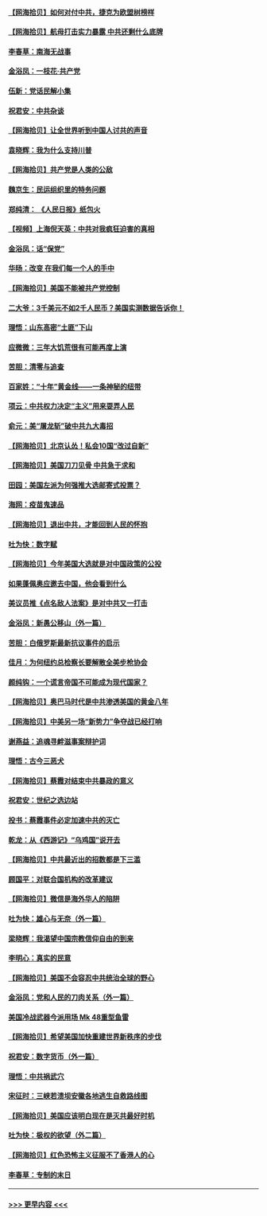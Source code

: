 #### [【网海拾贝】如何对付中共，捷克为欧盟树榜样](../pages/nsc993/n12374209.md?t=09021951) 
#### [【网海拾贝】航母打击实力暴露 中共还剩什么底牌](../pages/nsc993/n12371825.md?t=09021951) 
#### [李春草：南海无战事](../pages/nsc993/n12371159.md?t=09021951) 
#### [金浴凤：一枝花·共产党](../pages/nsc993/n12368757.md?t=09021951) 
#### [伍新：党话民解小集](../pages/nsc993/n12366907.md?t=09021951) 
#### [祝君安：中共杂谈](../pages/nsc993/n12366076.md?t=09021951) 
#### [【网海拾贝】让全世界听到中国人讨共的声音](../pages/nsc993/n12365569.md?t=09021951) 
#### [袁晓辉：我为什么支持川普](../pages/nsc993/n12362670.md?t=09021951) 
#### [【网海拾贝】共产党是人类的公敌](../pages/nsc993/n12363182.md?t=09021951) 
#### [魏京生：民运组织里的特务问题](../pages/nsc993/n12363010.md?t=09021951) 
#### [郑纯清： 《人民日报》纸包火](../pages/nsc993/n12362706.md?t=09021951) 
#### [【视频】上海倪天英：中共对我疯狂迫害的真相](../pages/nsc993/n12356341.md?t=09021951) 
#### [金浴凤：话“保党”](../pages/nsc993/n12361867.md?t=09021951) 
#### [华旸：改变 在我们每一个人的手中](../pages/nsc993/n12361774.md?t=09021951) 
#### [【网海拾贝】美国不能被共产党控制](../pages/nsc993/n12360271.md?t=09021951) 
#### [二大爷：3千美元不如2千人民币？美国实测数据告诉你！](../pages/nsc993/n12358563.md?t=09021951) 
#### [理悟：山东高密“土匪”下山](../pages/nsc993/n12358535.md?t=09021951) 
#### [应微微：三年大饥荒很有可能再度上演](../pages/nsc993/n12358523.md?t=09021951) 
#### [苦胆：清零与追查](../pages/nsc993/n12358501.md?t=09021951) 
#### [百家姓：“十年”黄金线——一条神秘的纽带](../pages/nsc993/n12358319.md?t=09021951) 
#### [项云：中共权力决定“主义”用来耍弄人民](../pages/nsc993/n12358172.md?t=09021951) 
#### [俞元：美“屠龙斩”破中共九大毒招](../pages/nsc993/n12357822.md?t=09021951) 
#### [【网海拾贝】北京认怂！私会10国“改过自新”](../pages/nsc993/n12357784.md?t=09021951) 
#### [【网海拾贝】美国刀刀见骨 中共急于求和](../pages/nsc993/n12355511.md?t=09021951) 
#### [田园：美国左派为何强推大选邮寄式投票？](../pages/nsc993/n12352963.md?t=09021951) 
#### [海网：疫苗鬼速品](../pages/nsc993/n12354438.md?t=09021951) 
#### [【网海拾贝】退出中共，才能回到人民的怀抱](../pages/nsc993/n12352634.md?t=09021951) 
#### [吐为快：数字赋](../pages/nsc993/n12352317.md?t=09021951) 
#### [【网海拾贝】今年美国大选就是对中国政策的公投](../pages/nsc993/n12350973.md?t=09021951) 
#### [如果蓬佩奥应邀去中国，他会看到什么](../pages/nsc993/n12350945.md?t=09021951) 
#### [美议员推《点名敌人法案》是对中共又一打击](../pages/nsc993/n12350765.md?t=09021951) 
#### [金浴凤：新愚公移山（外一篇）](../pages/nsc993/n12350253.md?t=09021951) 
#### [苦胆：白俄罗斯最新抗议事件的启示](../pages/nsc993/n12349989.md?t=09021951) 
#### [佳月：为何纽约总检察长要解散全美步枪协会](../pages/nsc993/n12349939.md?t=09021951) 
#### [颜纯钩：一个谎言帝国不可能成为现代国家？](../pages/nsc993/n12349898.md?t=09021951) 
#### [【网海拾贝】奥巴马时代是中共渗透美国的黄金八年](../pages/nsc993/n12349284.md?t=09021951) 
#### [【网海拾贝】中美另一场“新势力”争夺战已经打响](../pages/nsc993/n12346998.md?t=09021951) 
#### [谢燕益：追魂寻衅滋事案辩护词](../pages/nsc993/n12346892.md?t=09021951) 
#### [理悟：古今三恶犬](../pages/nsc993/n12345190.md?t=09021951) 
#### [【网海拾贝】蔡霞对结束中共暴政的意义](../pages/nsc993/n12344263.md?t=09021951) 
#### [祝君安：世纪之选边站](../pages/nsc993/n12342382.md?t=09021951) 
#### [投书：蔡霞事件必定加速中共的灭亡](../pages/nsc993/n12341881.md?t=09021951) 
#### [乾龙：从《西游记》“乌鸡国”说开去](../pages/nsc993/n12341690.md?t=09021951) 
#### [【网海拾贝】中共最近出的招数都是下三滥](../pages/nsc993/n12341593.md?t=09021951) 
#### [顾国平：对联合国机构的改革建议](../pages/nsc993/n12339928.md?t=09021951) 
#### [【网海拾贝】微信是海外华人的陷阱](../pages/nsc993/n12338868.md?t=09021951) 
#### [吐为快：雄心与无奈（外一篇）](../pages/nsc993/n12338132.md?t=09021951) 
#### [梁晓辉：我渴望中国宗教信仰自由的到来](../pages/nsc993/n12336657.md?t=09021951) 
#### [李明心：真实的民意](../pages/nsc993/n12336089.md?t=09021951) 
#### [【网海拾贝】美国不会容忍中共统治全球的野心](../pages/nsc993/n12336063.md?t=09021951) 
#### [金浴凤：党和人民的刀肉关系（外一篇）](../pages/nsc993/n12335834.md?t=09021951) 
#### [美国冷战武器今派用场 Mk 48重型鱼雷](../pages/nsc993/n12335354.md?t=09021951) 
#### [【网海拾贝】希望美国加快重建世界新秩序的步伐](../pages/nsc993/n12334224.md?t=09021951) 
#### [祝君安：数字货币（外一篇）](../pages/nsc993/n12334186.md?t=09021951) 
#### [理悟：中共祸武穴](../pages/nsc993/n12333962.md?t=09021951) 
#### [宋征时：三峡若溃坝安徽各地逃生自救路线图](../pages/nsc993/n12332450.md?t=09021951) 
#### [【网海拾贝】美国应该明白现在是灭共最好时机](../pages/nsc993/n12332313.md?t=09021951) 
#### [吐为快：极权的欲望（外二篇）](../pages/nsc993/n12332089.md?t=09021951) 
#### [【网海拾贝】红色恐怖主义征服不了香港人的心](../pages/nsc993/n12329296.md?t=09021951) 
#### [李春草：专制的末日](../pages/nsc993/n12329079.md?t=09021951) 

----
#### [ >>> 更早内容 <<< ](../indexes/nsc993-earlier.md)

